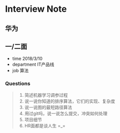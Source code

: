 # Interview Note
## 华为


## 一/二面
- time  2018/3/10
- department    IT产品线
- job   算法

### Questions

>1. 简述机器学习调参过程
>1. 说一说你知道的排序算法，它们的实现、复杂度
>1. 说一说图的最短路径算法
>1. 用过git吗，说一说怎么提交，冲突如何处理
>1. 项目细节
>1. HR面都是谈人生  =_=